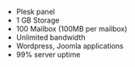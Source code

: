 - Plesk panel
- 1 GB Storage
- 100 Mailbox (100MB per mailbox)
- Unlimited bandwidth
- Wordpress, Joomla applications
- 99% server uptime